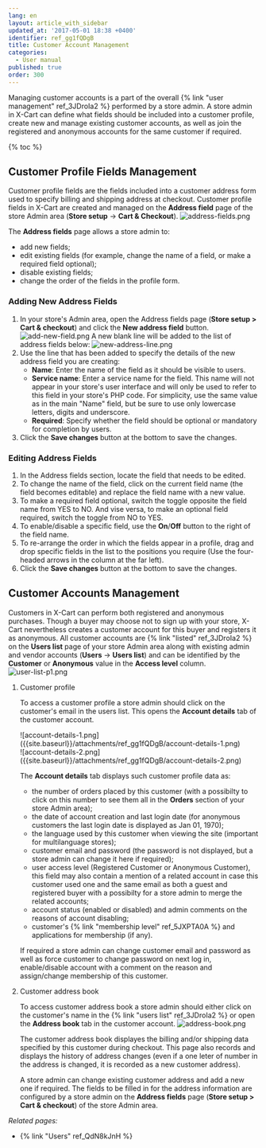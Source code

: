 ```yaml
---
lang: en
layout: article_with_sidebar
updated_at: '2017-05-01 18:38 +0400'
identifier: ref_gg1fQDgB
title: Customer Account Management
categories:
  - User manual
published: true
order: 300
---
```

Managing customer accounts is a part of the overall {% link "user management" ref_3JDroIa2 %} performed by a store admin. A store admin in X-Cart can define what fields should be included into a customer profile, create new and manage existing customer accounts, as well as join the registered and anonymous accounts for the same customer if required.

{% toc %}

## Customer Profile Fields Management

Customer profile fields are the fields included into a customer address form used to specify billing and shipping address at checkout. Customer profile fields in X-Cart are created and managed on the **Address field** page of the store Admin area (**Store setup** -> **Cart & Checkout**). 
  ![address-fields.png]({{site.baseurl}}/attachments/ref_gg1fQDgB/address-fields.png)

The **Address fields** page allows a store admin to:

*   add new fields;
*   edit existing fields (for example, change the name of a field, or make a required field optional);
*   disable existing fields;
*   change the order of the fields in the profile form.

### Adding New Address Fields

1.  In your store's Admin area, open the Address fields page (**Store setup > Cart & checkout**) and click the **New address field** button.
    ![add-new-field.png]({{site.baseurl}}/attachments/ref_gg1fQDgB/add-new-field.png)
    A new blank line will be added to the list of address fields below:
    ![new-address-line.png]({{site.baseurl}}/attachments/ref_gg1fQDgB/new-address-line.png)
4.  Use the line that has been added to specify the details of the new address field you are creating:
    *   **Name**: Enter the name of the field as it should be visible to users.
    *   **Service name**: Enter a service name for the field. This name will not appear in your store's user interface and will only be used to refer to this field in your store's PHP code. For simplicity, use the same value as in the main "Name" field, but be sure to use only lowercase letters, digits and underscore. 
    *   **Required**: Specify whether the field should be optional or mandatory for completion by users.
5.  Click the **Save changes** button at the bottom to save the changes.

### Editing Address Fields

1.  In the Address fields section, locate the field that needs to be edited.
2.  To change the name of the field, click on the current field name (the field becomes editable) and replace the field name with a new value.
3.  To make a required field optional, switch the toggle opposite the field name from YES to NO. And vise versa, to make an optional field required, switch the toggle from NO to YES.
4.  To enable/disable a specific field, use the **On**/**Off** button to the right of the field name.
5.  To re-arrange the order in which the fields appear in a profile, drag and drop specific fields in the list to the positions you require (Use the four-headed arrows in the column at the far left).
4.  Click the **Save changes** button at the bottom to save the changes.

## Customer Accounts Management

Customers in X-Cart can perform both registered and anonymous purchases. Though a buyer may choose not to sign up with your store, X-Cart nevertheless creates a customer account for this buyer and registers it as anonymous. All customer accounts are {% link "listed" ref_3JDroIa2 %} on the **Users list** page of your store Admin area along with existing admin and vendor accounts (**Users** -> **Users list**) and can be identified by the **Customer** or **Anonymous** value in the **Access level** column.
  ![user-list-p1.png]({{site.baseurl}}/attachments/ref_gg1fQDgB/user-list-p1.png)

1. Customer profile

   To access a customer profile a store admin should click on the customer's email in the users list. This opens the **Account details** tab of the customer account. 
   
   <div class="ui stackable two column grid">
    <div class="column" markdown="span">![account-details-1.png]({{site.baseurl}}/attachments/ref_gg1fQDgB/account-details-1.png)</div>
    <div class="column" markdown="span">![account-details-2.png]({{site.baseurl}}/attachments/ref_gg1fQDgB/account-details-2.png)</div>
   </div>
   
   The **Account details** tab displays such customer profile data as:
   * the number of orders placed by this customer (with a possibilty to click on this number to see them all in the **Orders** section of your store Admin area);
   * the date of account creation and last login date (for anonymous customers the last login date is displayed as Jan 01, 1970);
   * the language used by this customer when viewing the site (important for multilanguage stores);
   * customer email and password (the password is not displayed, but a store admin can change it here if required);
   * user access level (Registered Customer or Anonymous Customer), this field may also contain a mention of a related account in case this customer used one and the same email as both a guest and registered buyer with a possibilty for a store admin to merge the related accounts;
   * account status (enabled or disabled) and admin comments on the reasons of account disabling;
   * customer's {% link "membership level" ref_5JXPTA0A %} and applications for membership (if any).

   If required a store admin can change customer email and password as well as force customer to change password on next log in, enable/disable account with a comment on the reason and assign/change membership of this customer.

2. Customer address book

   To access customer address book a store admin should either click on the customer's name in the {% link "users list" ref_3JDroIa2 %} or open the **Address book** tab in the customer account. 
   ![address-book.png]({{site.baseurl}}/attachments/ref_gg1fQDgB/address-book.png)
   
   The customer address book displayes the billing and/or shipping data specified by this customer during checkout. This page also records and displays the history of address changes (even if a one leter of number in the address is changed, it is recorded as a new customer address). 
   
   A store admin can change existing customer address and add a new one if required. The fields to be filled in for the address information are configured by a store admin on the **Address fields** page (**Store setup > Cart & checkout**) of the store Admin area.

_Related pages:_

*   {% link "Users" ref_QdN8kJnH %}
